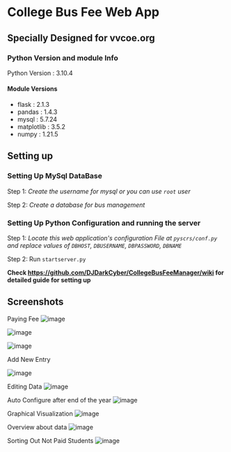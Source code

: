 # College Bus Fee Web App
## Specially Designed for vvcoe.org

### Python Version and module Info

Python Version : 3.10.4

#### Module Versions

* flask : 2.1.3
* pandas : 1.4.3
* mysql : 5.7.24
* matplotlib : 3.5.2
* numpy : 1.21.5

## Setting up

### Setting Up MySql DataBase

Step 1: *Create the username for mysql or you can use `root` user*

Step 2: *Create a database for bus management*

### Setting Up Python Configuration and running the server

Step 1: *Locate this web application's configuration File at `pyscrs/conf.py` and replace values of `DBHOST`, `DBUSERNAME`, `DBPASSWORD`, `DBNAME`*

Step 2: Run `startserver.py`

**Check https://github.com/DJDarkCyber/CollegeBusFeeManager/wiki for detailed guide for setting up**

## Screenshots

Paying Fee
![image](https://user-images.githubusercontent.com/86729101/206487807-95abde28-bca5-4be2-84c3-c95a21835dab.png)

![image](https://user-images.githubusercontent.com/86729101/195604245-c56d5c59-638a-45a5-86aa-1fa9b70861a7.png)


![image](https://user-images.githubusercontent.com/86729101/206500819-b63a6949-9867-49e4-8b64-bdafd0105981.png)


Add New Entry

![image](https://user-images.githubusercontent.com/86729101/206512301-5a5c40c4-8305-4d8f-8d57-5dda3da7922a.png)


Editing Data
![image](https://user-images.githubusercontent.com/86729101/195604583-3617c88a-9e06-473f-af66-a4254c3ca003.png)

Auto Configure after end of the year
![image](https://user-images.githubusercontent.com/86729101/195604695-468c7cf3-9161-4731-a9e6-b9ee02be5f4b.png)

Graphical Visualization
![image](https://user-images.githubusercontent.com/86729101/195604822-8cff4d43-cc05-47ea-bdbb-11cb6b99e930.png)

Overview about data
![image](https://user-images.githubusercontent.com/86729101/195605186-ea905ed2-cd87-474f-bdfd-691a5508309c.png)

Sorting Out Not Paid Students
![image](https://user-images.githubusercontent.com/86729101/195605324-8322220c-9908-49a1-9f71-8e3ae837cc40.png)


